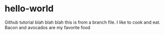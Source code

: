 # hello-world
Github tutorial
blah blah blah this is from a branch file. I like to cook and eat. Bacon and avocados are my favorite food

